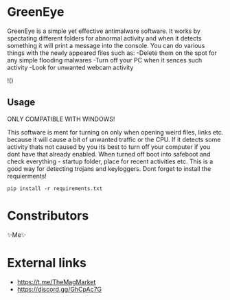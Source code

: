 # GreenEye
GreenEye is a simple yet effective antimalware software. It works by spectating different folders for abnormal activity and when it detects something it will print a message into the console. You can do various things with the newly appeared files such as: 
-Delete them on the spot for any simple flooding malwares
-Turn off your PC when it sences such activity
-Look for unwanted webcam activity

!()

## Usage
ONLY COMPATIBLE WITH WINDOWS!

This software is ment for turning on only when opening weird files, links etc. because it will cause a bit of unwanted traffic or the CPU. If it detects some activity thats not caused by you its best to turn off your computer if you dont have that already enabled. When turned off boot into safeboot and check everything - startup folder, place for recent activities etc.
This is a good way for detecting trojans and keyloggers.
Dont forget to install the requierments!
```
pip install -r requirements.txt
```
# Constributors
✨Me✨
# External links
* https://t.me/TheMagMarket
* https://discord.gg/GhCpAc7G
